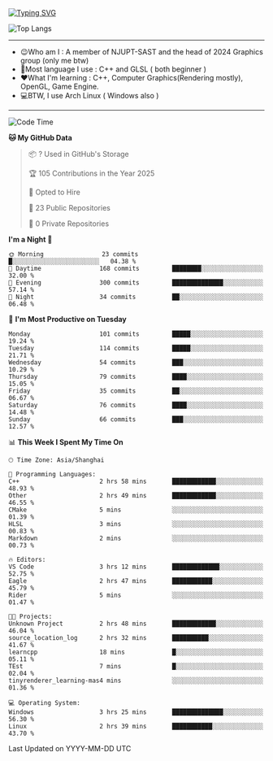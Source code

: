 <a href="https://git.io/typing-svg">
  <img src="https://readme-typing-svg.demolab.com?font=Fira+Code&pause=1000&random=false&width=435&separator=%3D&lines=std%3A%3Aprintln(%22Hello,+world!%22);" alt="Typing SVG" />
</a>

![Top Langs](https://github-readme-stats.vercel.app/api/top-langs/?username=FOTH0626&theme=transparent)

---

- 😉Who am I : A member of NJUPT-SAST and the head of 2024 Graphics group (only me btw)
- 📖Most language I use : C++ and GLSL ( both beginner )
- ❤What I'm learning : C++, Computer Graphics(Rendering mostly), OpenGL, Game Engine.
- 💻BTW, I use Arch Linux ( Windows also )
---
<!--START_SECTION:waka-->
![Code Time](http://img.shields.io/badge/Code%20Time-253%20hrs%209%20mins-blue)

**🐱 My GitHub Data** 

> 📦 ? Used in GitHub's Storage 
 > 
> 🏆 105 Contributions in the Year 2025
 > 
> 💼 Opted to Hire
 > 
> 📜 23 Public Repositories 
 > 
> 🔑 0 Private Repositories 
 > 
**I'm a Night 🦉** 

```text
🌞 Morning                23 commits          █░░░░░░░░░░░░░░░░░░░░░░░░   04.38 % 
🌆 Daytime                168 commits         ████████░░░░░░░░░░░░░░░░░   32.00 % 
🌃 Evening                300 commits         ██████████████░░░░░░░░░░░   57.14 % 
🌙 Night                  34 commits          ██░░░░░░░░░░░░░░░░░░░░░░░   06.48 % 
```
📅 **I'm Most Productive on Tuesday** 

```text
Monday                   101 commits         █████░░░░░░░░░░░░░░░░░░░░   19.24 % 
Tuesday                  114 commits         █████░░░░░░░░░░░░░░░░░░░░   21.71 % 
Wednesday                54 commits          ███░░░░░░░░░░░░░░░░░░░░░░   10.29 % 
Thursday                 79 commits          ████░░░░░░░░░░░░░░░░░░░░░   15.05 % 
Friday                   35 commits          ██░░░░░░░░░░░░░░░░░░░░░░░   06.67 % 
Saturday                 76 commits          ████░░░░░░░░░░░░░░░░░░░░░   14.48 % 
Sunday                   66 commits          ███░░░░░░░░░░░░░░░░░░░░░░   12.57 % 
```


📊 **This Week I Spent My Time On** 

```text
🕑︎ Time Zone: Asia/Shanghai

💬 Programming Languages: 
C++                      2 hrs 58 mins       ████████████░░░░░░░░░░░░░   48.93 % 
Other                    2 hrs 49 mins       ████████████░░░░░░░░░░░░░   46.55 % 
CMake                    5 mins              ░░░░░░░░░░░░░░░░░░░░░░░░░   01.39 % 
HLSL                     3 mins              ░░░░░░░░░░░░░░░░░░░░░░░░░   00.83 % 
Markdown                 2 mins              ░░░░░░░░░░░░░░░░░░░░░░░░░   00.73 % 

🔥 Editors: 
VS Code                  3 hrs 12 mins       █████████████░░░░░░░░░░░░   52.75 % 
Eagle                    2 hrs 47 mins       ███████████░░░░░░░░░░░░░░   45.79 % 
Rider                    5 mins              ░░░░░░░░░░░░░░░░░░░░░░░░░   01.47 % 

🐱‍💻 Projects: 
Unknown Project          2 hrs 48 mins       ████████████░░░░░░░░░░░░░   46.04 % 
source_location_log      2 hrs 32 mins       ██████████░░░░░░░░░░░░░░░   41.67 % 
learncpp                 18 mins             █░░░░░░░░░░░░░░░░░░░░░░░░   05.11 % 
TEst                     7 mins              █░░░░░░░░░░░░░░░░░░░░░░░░   02.04 % 
tinyrenderer_learning-mas4 mins              ░░░░░░░░░░░░░░░░░░░░░░░░░   01.36 % 

💻 Operating System: 
Windows                  3 hrs 25 mins       ██████████████░░░░░░░░░░░   56.30 % 
Linux                    2 hrs 39 mins       ███████████░░░░░░░░░░░░░░   43.70 % 
```


 Last Updated on YYYY-MM-DD UTC
<!--END_SECTION:waka-->
